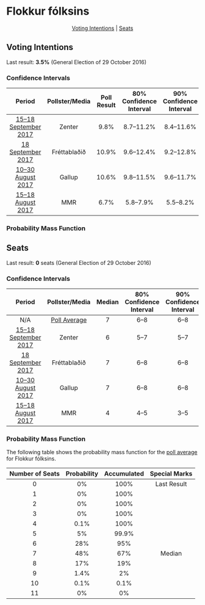 # Flokkur fólksins

<p align="center"><a href="#voting-intentions">Voting Intentions</a> | <a href="#seats">Seats</a></p>

## Voting Intentions

Last result: **3.5%** (General Election of 29 October 2016)

### Confidence Intervals

| Period     | Pollster/Media   | Poll Result | 80% Confidence Interval | 90% Confidence Interval | 95% Confidence Interval | 99% Confidence Interval |
|:----------:|:----------------:|:-----------:|:-----------------------:|:-----------------------:|:-----------------------:|:-----------------------:|
| [15–18 September 2017](2017-09-18-Zenter.html) | Zenter | 9.8% | 8.7–11.2% | 8.4–11.6% | 8.1–11.9% | 7.6–12.6% |
| [18 September 2017](2017-09-18-Frettabladid.html) | Fréttablaðið | 10.9% | 9.6–12.4% | 9.2–12.8% | 8.9–13.2% | 8.3–14.0% |
| [10–30 August 2017](2017-08-30-Gallup.html) | Gallup | 10.6% | 9.8–11.5% | 9.6–11.7% | 9.4–11.9% | 9.0–12.4% |
| [15–18 August 2017](2017-08-18-MMR.html) | MMR | 6.7% | 5.8–7.9% | 5.5–8.2% | 5.3–8.5% | 4.9–9.1% |

### Probability Mass Function

## Seats

Last result: **0** seats (General Election of 29 October 2016)

### Confidence Intervals

| Period     | Pollster/Media   | Median | 80% Confidence Interval | 90% Confidence Interval | 95% Confidence Interval | 99% Confidence Interval |
|:----------:|:----------------:|:------:|:-----------------------:|:-----------------------:|:-----------------------:|:-----------------------:|
| N/A | [Poll Average](average.html) | 7 | 6–8 | 6–8 | 5–8 | 5–9 |
| [15–18 September 2017](2017-09-18-Zenter.html) | Zenter | 6 | 5–7 | 5–7 | 5–8 | 5–8 |
| [18 September 2017](2017-09-18-Frettabladid.html) | Fréttablaðið | 7 | 6–8 | 6–8 | 5–9 | 5–9 |
| [10–30 August 2017](2017-08-30-Gallup.html) | Gallup | 7 | 6–8 | 6–8 | 6–8 | 6–8 |
| [15–18 August 2017](2017-08-18-MMR.html) | MMR | 4 | 4–5 | 3–5 | 3–6 | 0–6 |

### Probability Mass Function

The following table shows the probability mass function for the [poll average](average.html) for Flokkur fólksins.

| Number of Seats | Probability | Accumulated | Special Marks |
|:---------------:|:-----------:|:-----------:|:-------------:|
| 0 | 0% | 100% | Last Result |
| 1 | 0% | 100% |  |
| 2 | 0% | 100% |  |
| 3 | 0% | 100% |  |
| 4 | 0.1% | 100% |  |
| 5 | 5% | 99.9% |  |
| 6 | 28% | 95% |  |
| 7 | 48% | 67% | Median |
| 8 | 17% | 19% |  |
| 9 | 1.4% | 2% |  |
| 10 | 0.1% | 0.1% |  |
| 11 | 0% | 0% |  |


